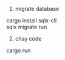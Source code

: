 1. migrate database
<p>
  cargo install sqlx-cli<br>
  sqlx migrate run
</p>

2. chay code
<p>cargo run</p>
